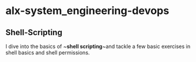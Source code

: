 # alx-system_engineering-devops

## Shell-Scripting

I dive into the basics of ~**shell scripting**~and tackle a few basic exercises in shell basics and shell permissions.
